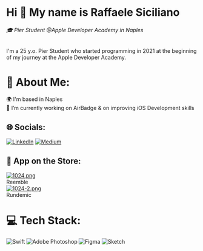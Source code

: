 Hi 👋 My name is Raffaele Siciliano
====================================
###### 🎓 Pier Student @Apple Developer Academy in Naples

I'm a 25 y.o. Pier Student who started programming in 2021 at the beginning of my journey at the Apple Developer Academy.

# 💫 About Me:
🌍  I'm based in Naples<br>🔭 I’m currently working on AirBadge & on improving iOS Development skills<br>

## 🌐 Socials:
[![LinkedIn](https://img.shields.io/badge/LinkedIn-%230077B5.svg?logo=linkedin&logoColor=white)](.com/in/raffaele-siciliano/) [![Medium](https://img.shields.io/badge/Medium-12100E?logo=medium&logoColor=white)](https://medium.com/@raffaelesiciliano97) 

## 📱 App on the Store:
[![1024.png](https://i.postimg.cc/Cxx0dc5L/1024.png)](https://apps.apple.com/it/app/reemble/id1626107495) <br>Reemble<br>
[![1024-2.png](https://i.postimg.cc/L55kJdc3/1024-2.png)](https://apps.apple.com/it/app/rundemic/id1611784330) <br>Rundemic

# 💻 Tech Stack:
![Swift](https://img.shields.io/badge/swift-F54A2A?style=for-the-badge&logo=swift&logoColor=white) ![Adobe Photoshop](https://img.shields.io/badge/adobephotoshop-%2331A8FF.svg?style=for-the-badge&logo=adobephotoshop&logoColor=white) 	![Figma](https://img.shields.io/badge/figma-%23F24E1E.svg?style=for-the-badge&logo=figma&logoColor=white) ![Sketch](https://img.shields.io/badge/Sketch-FFB387?style=for-the-badge&logo=sketch&logoColor=black)
